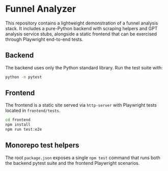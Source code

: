 # Funnel Analyzer

This repository contains a lightweight demonstration of a funnel analysis
stack. It includes a pure-Python backend with scraping helpers and GPT
analysis service stubs, alongside a static frontend that can be exercised
through Playwright end-to-end tests.

## Backend

The backend uses only the Python standard library. Run the test suite with:

```bash
python -m pytest
```

## Frontend

The frontend is a static site served via `http-server` with Playwright tests
located in `frontend/tests`.

```bash
cd frontend
npm install
npm run test:e2e
```

## Monorepo test helpers

The root `package.json` exposes a single `npm test` command that runs both the
backend pytest suite and the frontend Playwright scenarios.

